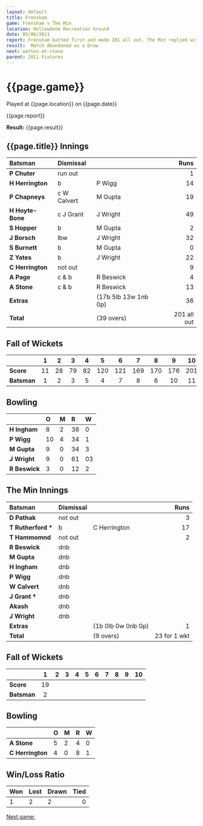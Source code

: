 ```yaml
---
layout: default
title: Frensham
game: Frensham v The Min
location: Hollowdene Recreation Ground
date: 05/06/2011
report: Frensham batted first and made 201 all out. The Min replied with 23 for 1 wkt when rain stopped play
result:  Match Abandoned as a Draw
next: watton-at-stone
parent: 2011 Fixtures
---
```


# {{page.game}}

Played at {{page.location}} on {{page.date}}

{{page.report}}

**Result:** {{page.result}}

## {{page.title}} Innings

| Batsman | Dismissal |  | Runs |
|:---|:---|---|---:|
| **P Chuter** | run out |  | 1 |
| **H Herrington** | b | P Wigg | 14 |
| **P Chapneys** | c W Calvert | M Gupta | 19 |
| **H Hoyte-Bone** | c J Grant | J Wright | 49 |
| **S Hopper** | b | M Gupta | 2 |
| **J Borsch** | lbw | J Wright | 32 |
| **S Burnett** | b | M Gupta | 0 |
| **Z Yates** | b | J Wright | 22 |
| **C Herrington** | not out |  | 9 |
| **A Page** | c & b | R Beswick | 4 |
| **A Stone** | c & b | R Beswick | 13 |
| **Extras** | | (17b 5lb 13w 1nb 0p) | 36 |
| **Total** | | (39 overs) | 201 all out |

## Fall of Wickets

| | 1 | 2 | 3 | 4 | 5 | 6 | 7 | 8 | 9 | 10 |
|---|:---:|:---:|:---:|:---:|:---:|:---:|:---:|:---:|:---:|:---:|
| **Score** | 11 | 28 | 79 | 82 | 120 | 121 | 169 | 170 | 176 | 201 |
| **Batsman** | 1 | 2 | 3 | 5 | 4 | 7 | 8 | 6 | 10 | 11 |

## Bowling

| | O | M | R | W |
|---|:---|:---|:---|:---|
| **H Ingham** | 8 | 2 | 38 | 0 |
| **P Wigg** | 10 | 4 | 34 | 1 |
| **M Gupta** | 9 | 0 | 34 | 3 |
| **J Wright** | 9 | 0 | 61 | 03|
| **R Beswick** | 3 | 0 | 12 | 2 |

## The Min Innings

| Batsman | Dismissal |  | Runs |
|:---|:---|---|---:|
| **D Pathak** | not out |  | 3 |
| **T Rutherford &#42;** | b | C Herrington | 17 |
| **T Hammomnd** | not out |  | 2 |
| **R Beswick** | dnb |  |  |
| **M Gupta** | dnb |  |  |
| **H Ingham** | dnb |  |  |
| **P Wigg** | dnb |  |  |
| **W Calvert** | dnb |  |  |
| **J Grant &#8224;** | dnb |  |  |
| **Akash** | dnb |  |  |
| **J Wright** | dnb |  |  |
| **Extras** | | (1b 0lb 0w 0nb 0p) | 1 |
| **Total** | | (9 overs) | 23 for 1 wkt |

## Fall of Wickets

| | 1 | 2 | 3 | 4 | 5 | 6 | 7 | 8 | 9 | 10 |
|---|:---:|:---:|:---:|:---:|:---:|:---:|:---:|:---:|:---:|:---:|
| **Score** | 19 |  |  |  |  |  |  |  |  |  |
| **Batsman** | 2 |  |  |  |  |  |  |  |  |  |

## Bowling

| | O | M | R | W |
|---|:---|:---|:---|:---|
| **A Stone** | 5 | 2 | 4 | 0 |
| **C Herrington** | 4 | 0 | 8 | 1 |

## Win/Loss Ratio

| Won | Lost | Drawn | Tied |
|:---|:---|:---|---:|
| 1 | 2 | 2 | 0 |

[Next game:]({{page.next}})